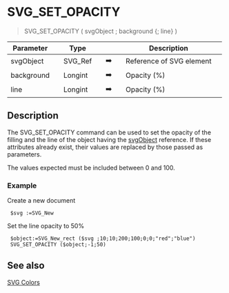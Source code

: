 <!-- SVG_SET_OPACITY ( object ; fillOpacity ; strokeOpacity )
 -> object (Text)
 -> fillOpacity (Long Integer)
 -> strokeOpacity (Long Integer)-->
# SVG_SET_OPACITY

> SVG_SET_OPACITY ( svgObject ; background {; line} )

| Parameter |     | Type |     |     |     | Description |     |
| --- | --- | --- | --- | --- | --- | --- | --- |
| svgObject |     | SVG_Ref |     | ➡️ |     | Reference of SVG element |     |
| background |     | Longint |     | ➡️ |     | Opacity (%) |     |
| line |     | Longint |     | ➡️ |     | Opacity (%) |     |

## Description

The SVG_SET_OPACITY command can be used to set the opacity of the filling and the line of the object having the [svgObject](## "Reference of SVG element") reference. If these attributes already exist, their values are replaced by those passed as parameters.

The values expected must be included between 0 and 100.

### Example  

 Create a new document

```4d
 $svg :=SVG_New  
```

Set the line opacity to 50%

```4d
 $object:=SVG_New_rect ($svg ;10;10;200;100;0;0;"red";"blue")  
 SVG_SET_OPACITY ($object;-1;50)
```

## See also

[SVG Colors](../SVG%20Colors.md)
